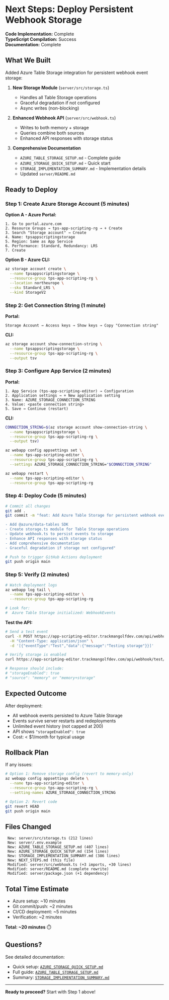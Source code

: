 # Next Steps: Deploy Persistent Webhook Storage

 **Code Implementation:** Complete  
 **TypeScript Compilation:** Success  
 **Documentation:** Complete  

## What We Built

Added Azure Table Storage integration for persistent webhook event storage:

1. **New Storage Module** (`server/src/storage.ts`)
   - Handles all Table Storage operations
   - Graceful degradation if not configured
   - Async writes (non-blocking)

2. **Enhanced Webhook API** (`server/src/webhook.ts`)
   - Writes to both memory + storage
   - Queries combine both sources
   - Enhanced API responses with storage status

3. **Comprehensive Documentation**
   - `AZURE_TABLE_STORAGE_SETUP.md` - Complete guide
   - `AZURE_STORAGE_QUICK_SETUP.md` - Quick start
   - `STORAGE_IMPLEMENTATION_SUMMARY.md` - Implementation details
   - Updated `server/README.md`

## Ready to Deploy

### Step 1: Create Azure Storage Account (5 minutes)

**Option A - Azure Portal:**
```
1. Go to portal.azure.com
2. Resource Groups → tps-app-scripting-rg → + Create
3. Search "Storage account" → Create
4. Name: tpsappscriptingstorage
5. Region: Same as App Service
6. Performance: Standard, Redundancy: LRS
7. Create
```

**Option B - Azure CLI:**
```bash
az storage account create \
  --name tpsappscriptingstorage \
  --resource-group tps-app-scripting-rg \
  --location northeurope \
  --sku Standard_LRS \
  --kind StorageV2
```

### Step 2: Get Connection String (1 minute)

**Portal:**
```
Storage Account → Access keys → Show keys → Copy "Connection string"
```

**CLI:**
```bash
az storage account show-connection-string \
  --name tpsappscriptingstorage \
  --resource-group tps-app-scripting-rg \
  --output tsv
```

### Step 3: Configure App Service (2 minutes)

**Portal:**
```
1. App Service (tps-app-scripting-editor) → Configuration
2. Application settings → + New application setting
3. Name: AZURE_STORAGE_CONNECTION_STRING
4. Value: <paste connection string>
5. Save → Continue (restart)
```

**CLI:**
```bash
CONNECTION_STRING=$(az storage account show-connection-string \
  --name tpsappscriptingstorage \
  --resource-group tps-app-scripting-rg \
  --output tsv)

az webapp config appsettings set \
  --name tps-app-scripting-editor \
  --resource-group tps-app-scripting-rg \
  --settings AZURE_STORAGE_CONNECTION_STRING="$CONNECTION_STRING"

az webapp restart \
  --name tps-app-scripting-editor \
  --resource-group tps-app-scripting-rg
```

### Step 4: Deploy Code (5 minutes)

```bash
# Commit all changes
git add .
git commit -m "feat: Add Azure Table Storage for persistent webhook events

- Add @azure/data-tables SDK
- Create storage.ts module for Table Storage operations
- Update webhook.ts to persist events to storage
- Enhance API responses with storage status
- Add comprehensive documentation
- Graceful degradation if storage not configured"

# Push to trigger GitHub Actions deployment
git push origin main
```

### Step 5: Verify (2 minutes)

```bash
# Watch deployment logs
az webapp log tail \
  --name tps-app-scripting-editor \
  --resource-group tps-app-scripting-rg

# Look for:
#  Azure Table Storage initialized: WebhookEvents
```

**Test the API:**
```bash
# Send a test event
curl -X POST https://app-scripting-editor.trackmangolfdev.com/api/webhook/test \
  -H "Content-Type: application/json" \
  -d '[{"eventType":"Test","data":{"message":"Testing storage"}}]'

# Verify storage is enabled
curl https://app-scripting-editor.trackmangolfdev.com/api/webhook/test/events

# Response should include:
# "storageEnabled": true
# "source": "memory" or "memory+storage"
```

## Expected Outcome

After deployment:
-  All webhook events persisted to Azure Table Storage
-  Events survive server restarts and redeployments
-  Unlimited event history (not capped at 200)
-  API shows `"storageEnabled": true`
-  Cost: < $1/month for typical usage

## Rollback Plan

If any issues:

```bash
# Option 1: Remove storage config (revert to memory-only)
az webapp config appsettings delete \
  --name tps-app-scripting-editor \
  --resource-group tps-app-scripting-rg \
  --setting-names AZURE_STORAGE_CONNECTION_STRING

# Option 2: Revert code
git revert HEAD
git push origin main
```

## Files Changed

```
 New: server/src/storage.ts (212 lines)
 New: server/.env.example
 New: AZURE_TABLE_STORAGE_SETUP.md (407 lines)
 New: AZURE_STORAGE_QUICK_SETUP.md (154 lines)
 New: STORAGE_IMPLEMENTATION_SUMMARY.md (386 lines)
 New: NEXT_STEPS.md (this file)
 Modified: server/src/webhook.ts (+3 imports, +30 lines)
 Modified: server/README.md (complete rewrite)
 Modified: server/package.json (+1 dependency)
```

## Total Time Estimate

- Azure setup: ~10 minutes
- Git commit/push: ~2 minutes
- CI/CD deployment: ~5 minutes
- Verification: ~2 minutes

**Total: ~20 minutes** ⏱️

## Questions?

See detailed documentation:
- Quick setup: [`AZURE_STORAGE_QUICK_SETUP.md`](./AZURE_STORAGE_QUICK_SETUP.md)
- Full guide: [`AZURE_TABLE_STORAGE_SETUP.md`](./AZURE_TABLE_STORAGE_SETUP.md)
- Summary: [`STORAGE_IMPLEMENTATION_SUMMARY.md`](./STORAGE_IMPLEMENTATION_SUMMARY.md)

---

**Ready to proceed?** Start with Step 1 above! 
